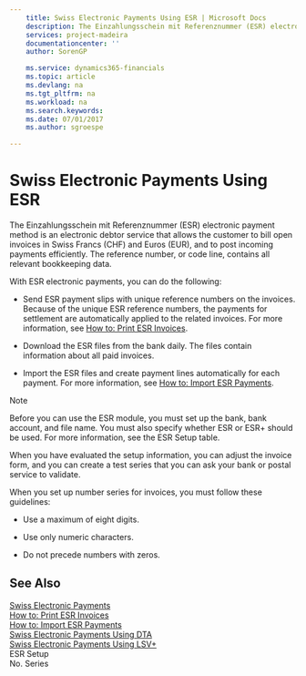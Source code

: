 ```yaml
---
    title: Swiss Electronic Payments Using ESR | Microsoft Docs
    description: The Einzahlungsschein mit Referenznummer (ESR) electronic payment method is an electronic debtor service that allows the customer to bill open invoices in Swiss Francs (CHF) and Euros (EUR), and to post incoming payments efficiently. The reference number, or code line, contains all relevant bookkeeping data.
    services: project-madeira
    documentationcenter: ''
    author: SorenGP

    ms.service: dynamics365-financials
    ms.topic: article
    ms.devlang: na
    ms.tgt_pltfrm: na
    ms.workload: na
    ms.search.keywords:
    ms.date: 07/01/2017
    ms.author: sgroespe

---
```

# Swiss Electronic Payments Using ESR
The Einzahlungsschein mit Referenznummer (ESR) electronic payment method is an electronic debtor service that allows the customer to bill open invoices in Swiss Francs (CHF) and Euros (EUR), and to post incoming payments efficiently. The reference number, or code line, contains all relevant bookkeeping data.  
  
 With ESR electronic payments, you can do the following:  
  
-   Send ESR payment slips with unique reference numbers on the invoices. Because of the unique ESR reference numbers, the payments for settlement are automatically applied to the related invoices. For more information, see [How to: Print ESR Invoices](how-to-print-esr-invoices.md).  
  
-   Download the ESR files from the bank daily. The files contain information about all paid invoices.  
  
-   Import the ESR files and create payment lines automatically for each payment. For more information, see [How to: Import ESR Payments](how-to-import-esr-payments.md).  
  
> [!NOTE]  
>  Before you can use the ESR module, you must set up the bank, bank account, and file name. You must also specify whether ESR or ESR+ should be used. For more information, see the ESR Setup table.  
  
 When you have evaluated the setup information, you can adjust the invoice form, and you can create a test series that you can ask your bank or postal service to validate.  
  
 When you set up number series for invoices, you must follow these guidelines:  
  
-   Use a maximum of eight digits.  
  
-   Use only numeric characters.  
  
-   Do not precede numbers with zeros.  
  
## See Also  
 [Swiss Electronic Payments](swiss-electronic-payments.md)   
 [How to: Print ESR Invoices](how-to-print-esr-invoices.md)   
 [How to: Import ESR Payments](how-to-import-esr-payments.md)   
 [Swiss Electronic Payments Using DTA](swiss-electronic-payments-using-dta.md)   
 [Swiss Electronic Payments Using LSV+](swiss-electronic-payments-using-lsv-.md)   
 ESR Setup   
 No. Series